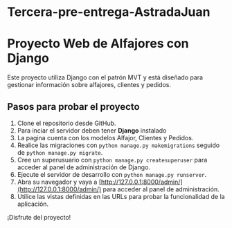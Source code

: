 # Tercera-pre-entrega-AstradaJuan

# Proyecto Web de Alfajores con Django

Este proyecto utiliza Django con el patrón MVT y está diseñado para gestionar información sobre alfajores, clientes y pedidos.

## Pasos para probar el proyecto

1. Clone el repositorio desde GitHub.
2. Para inciar el servidor deben tener **Django** instalado
3. La pagina cuenta con los modelos Alfajor, Clientes y Pedidos.
4. Realice las migraciones con `python manage.py makemigrations` seguido de `python manage.py migrate`.
5. Cree un superusuario con `python manage.py createsuperuser` para acceder al panel de administración de Django.
6. Ejecute el servidor de desarrollo con `python manage.py runserver`.
7. Abra su navegador y vaya a [http://127.0.0.1:8000/admin/](http://127.0.0.1:8000/admin/) para acceder al panel de administración.
8. Utilice las vistas definidas en las URLs para probar la funcionalidad de la aplicación.

¡Disfrute del proyecto!
